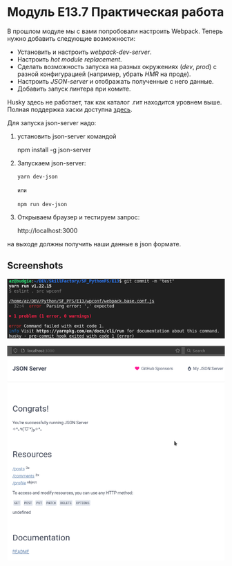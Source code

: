 # Модуль E13.7 Практическая работа

В прошлом модуле мы с вами попробовали настроить Webpack. Теперь нужно добавить следующие возможности:

- Установить и настроить _webpack-dev-server_.
- Настроить _hot module replacement_.
- Сделать возможность запуска на разных окружениях (_dev_, _prod_) c разной конфигурацией (например, убрать _HMR_ на проде).
- Настроить _JSON-server_ и отображать полученные с него данные.
- Добавить запуск линтера при комите.

Husky здесь не работает, так как каталог .гит находится уровнем выше.
Полная поддержка хаски доступна [здесь](https://github.com/skripkalisa/PFS_E13).

Для запуска json-server надо:

1.  установить json-server командой

    npm install -g json-server

2.  Запускаем json-server:

        yarn dev-json

        или

        npm run dev-json

3.  Открываем браузер и тестируем запрос:

    http://localhost:3000

на выходе должны получить наши данные в json формате.

## Screenshots

![Screenshot 1](./E13.png)

![Screenshot 2](./E13_2.png)
